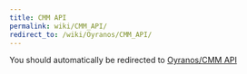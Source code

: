 ```yaml
---
title: CMM API
permalink: wiki/CMM_API/
redirect_to: /wiki/Oyranos/CMM_API/
---
```


You should automatically be redirected to [Oyranos/CMM API](/wiki/Oyranos/CMM_API/)
